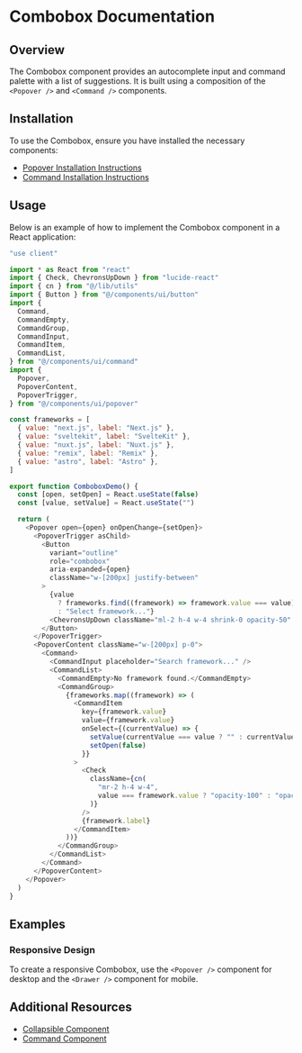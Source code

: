 # Combobox Documentation

## Overview

The Combobox component provides an autocomplete input and command palette with a list of suggestions. It is built using a composition of the `<Popover />` and `<Command />` components.

## Installation

To use the Combobox, ensure you have installed the necessary components:
- [Popover Installation Instructions](/docs/components/popover#installation)
- [Command Installation Instructions](/docs/components/command#installation)

## Usage

Below is an example of how to implement the Combobox component in a React application:

```javascript
"use client"

import * as React from "react"
import { Check, ChevronsUpDown } from "lucide-react"
import { cn } from "@/lib/utils"
import { Button } from "@/components/ui/button"
import {
  Command,
  CommandEmpty,
  CommandGroup,
  CommandInput,
  CommandItem,
  CommandList,
} from "@/components/ui/command"
import {
  Popover,
  PopoverContent,
  PopoverTrigger,
} from "@/components/ui/popover"

const frameworks = [
  { value: "next.js", label: "Next.js" },
  { value: "sveltekit", label: "SvelteKit" },
  { value: "nuxt.js", label: "Nuxt.js" },
  { value: "remix", label: "Remix" },
  { value: "astro", label: "Astro" },
]

export function ComboboxDemo() {
  const [open, setOpen] = React.useState(false)
  const [value, setValue] = React.useState("")

  return (
    <Popover open={open} onOpenChange={setOpen}>
      <PopoverTrigger asChild>
        <Button
          variant="outline"
          role="combobox"
          aria-expanded={open}
          className="w-[200px] justify-between"
        >
          {value
            ? frameworks.find((framework) => framework.value === value)?.label
            : "Select framework..."}
          <ChevronsUpDown className="ml-2 h-4 w-4 shrink-0 opacity-50" />
        </Button>
      </PopoverTrigger>
      <PopoverContent className="w-[200px] p-0">
        <Command>
          <CommandInput placeholder="Search framework..." />
          <CommandList>
            <CommandEmpty>No framework found.</CommandEmpty>
            <CommandGroup>
              {frameworks.map((framework) => (
                <CommandItem
                  key={framework.value}
                  value={framework.value}
                  onSelect={(currentValue) => {
                    setValue(currentValue === value ? "" : currentValue)
                    setOpen(false)
                  }}
                >
                  <Check
                    className={cn(
                      "mr-2 h-4 w-4",
                      value === framework.value ? "opacity-100" : "opacity-0"
                    )}
                  />
                  {framework.label}
                </CommandItem>
              ))}
            </CommandGroup>
          </CommandList>
        </Command>
      </PopoverContent>
    </Popover>
  )
}
```

## Examples

### Responsive Design

To create a responsive Combobox, use the `<Popover />` component for desktop and the `<Drawer />` component for mobile.

## Additional Resources

- [Collapsible Component](/docs/components/collapsible)
- [Command Component](/docs/components/command)